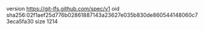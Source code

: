 version https://git-lfs.github.com/spec/v1
oid sha256:02f1aef25d776b02861887143a23627e035b830de860544148060c73eca5fa30
size 1214
